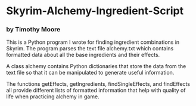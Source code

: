 # Skyrim-Alchemy-Ingredient-Script

### by Timothy Moore

This is a Python program I wrote for finding ingredient combinations in Skyrim. The program parses the text file alchemy.txt which contains formatted data about all the base ingredients and their effects. 

A class alchemy contains Python dictionaries that store the data from the text file so that it can be manipulated to generate useful information. 

The functions getEffects, getIngredients, findSingleEffects, and findEffects all provide different lists of formatted information that help with quality of life when practicing alchemy in game.

